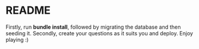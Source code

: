 # README

Firstly, run **bundle install**, followed by migrating the database and then seeding it.
Secondly, create your questions as it suits you and deploy. Enjoy playing :)
